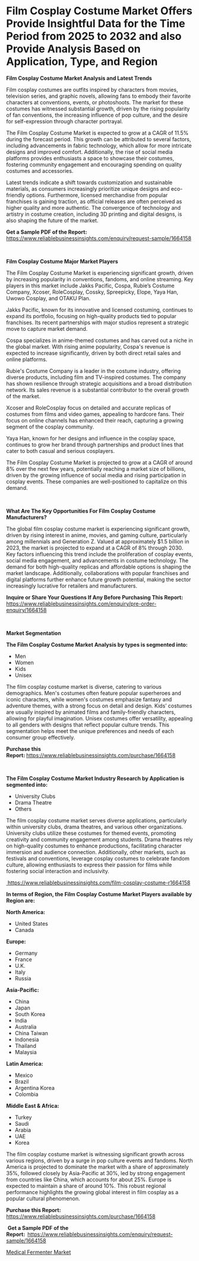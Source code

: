 <p><h1>Film Cosplay Costume Market Offers Provide Insightful Data for the Time Period from 2025 to 2032 and also Provide Analysis Based on Application, Type, and Region</h1></p><p><strong>Film Cosplay Costume Market Analysis and Latest Trends</strong></p>
<p><p>Film cosplay costumes are outfits inspired by characters from movies, television series, and graphic novels, allowing fans to embody their favorite characters at conventions, events, or photoshoots. The market for these costumes has witnessed substantial growth, driven by the rising popularity of fan conventions, the increasing influence of pop culture, and the desire for self-expression through character portrayal.</p><p>The Film Cosplay Costume Market is expected to grow at a CAGR of 11.5% during the forecast period. This growth can be attributed to several factors, including advancements in fabric technology, which allow for more intricate designs and improved comfort. Additionally, the rise of social media platforms provides enthusiasts a space to showcase their costumes, fostering community engagement and encouraging spending on quality costumes and accessories.</p><p>Latest trends indicate a shift towards customization and sustainable materials, as consumers increasingly prioritize unique designs and eco-friendly options. Furthermore, licensed merchandise from popular franchises is gaining traction, as official releases are often perceived as higher quality and more authentic. The convergence of technology and artistry in costume creation, including 3D printing and digital designs, is also shaping the future of the market.</p></p>
<p><strong>Get a Sample PDF of the Report:&nbsp;</strong> <a href="https://www.reliablebusinessinsights.com/enquiry/request-sample/1664158?utm_campaign=2318&utm_medium=2&utm_source=Github&utm_content=ia&utm_term=23032025&utm_id=film-cosplay-costume">https://www.reliablebusinessinsights.com/enquiry/request-sample/1664158</a></p>
<p>&nbsp;</p>
<p><strong>Film Cosplay Costume Major Market Players</strong></p>
<p><p>The Film Cosplay Costume Market is experiencing significant growth, driven by increasing popularity in conventions, fandoms, and online streaming. Key players in this market include Jakks Pacific, Cospa, Rubie’s Costume Company, Xcoser, RoleCosplay, Cossky, Spreepicky, Elope, Yaya Han, Uwowo Cosplay, and OTAKU Plan.</p><p>Jakks Pacific, known for its innovative and licensed costuming, continues to expand its portfolio, focusing on high-quality products tied to popular franchises. Its recent partnerships with major studios represent a strategic move to capture market demand.</p><p>Cospa specializes in anime-themed costumes and has carved out a niche in the global market. With rising anime popularity, Cospa's revenue is expected to increase significantly, driven by both direct retail sales and online platforms.</p><p>Rubie's Costume Company is a leader in the costume industry, offering diverse products, including film and TV-inspired costumes. The company has shown resilience through strategic acquisitions and a broad distribution network. Its sales revenue is a substantial contributor to the overall growth of the market.</p><p>Xcoser and RoleCosplay focus on detailed and accurate replicas of costumes from films and video games, appealing to hardcore fans. Their focus on online channels has enhanced their reach, capturing a growing segment of the cosplay community.</p><p>Yaya Han, known for her designs and influence in the cosplay space, continues to grow her brand through partnerships and product lines that cater to both casual and serious cosplayers. </p><p>The Film Cosplay Costume Market is projected to grow at a CAGR of around 8% over the next few years, potentially reaching a market size of billions, driven by the growing influence of social media and rising participation in cosplay events. These companies are well-positioned to capitalize on this demand.</p></p>
<p>&nbsp;</p>
<p><strong>What Are The Key Opportunities For Film Cosplay Costume Manufacturers?</strong></p>
<p><p>The global film cosplay costume market is experiencing significant growth, driven by rising interest in anime, movies, and gaming culture, particularly among millennials and Generation Z. Valued at approximately $1.5 billion in 2023, the market is projected to expand at a CAGR of 8% through 2030. Key factors influencing this trend include the proliferation of cosplay events, social media engagement, and advancements in costume technology. The demand for both high-quality replicas and affordable options is shaping the market landscape. Additionally, collaborations with popular franchises and digital platforms further enhance future growth potential, making the sector increasingly lucrative for retailers and manufacturers.</p></p>
<p><strong>Inquire or Share Your Questions If Any Before Purchasing This Report:</strong> <a href="https://www.reliablebusinessinsights.com/enquiry/pre-order-enquiry/1664158?utm_campaign=2318&utm_medium=2&utm_source=Github&utm_content=ia&utm_term=23032025&utm_id=film-cosplay-costume">https://www.reliablebusinessinsights.com/enquiry/pre-order-enquiry/1664158</a></p>
<p>&nbsp;</p>
<p><strong>Market Segmentation</strong></p>
<p><strong>The Film Cosplay Costume Market Analysis by types is segmented into:</strong></p>
<p><ul><li>Men</li><li>Women</li><li>Kids</li><li>Unisex</li></ul></p>
<p><p>The film cosplay costume market is diverse, catering to various demographics. Men's costumes often feature popular superheroes and iconic characters, while women's costumes emphasize fantasy and adventure themes, with a strong focus on detail and design. Kids’ costumes are usually inspired by animated films and family-friendly characters, allowing for playful imagination. Unisex costumes offer versatility, appealing to all genders with designs that reflect popular culture trends. This segmentation helps meet the unique preferences and needs of each consumer group effectively.</p></p>
<p><strong>Purchase this Report:&nbsp;</strong><a href="https://www.reliablebusinessinsights.com/purchase/1664158?utm_campaign=2318&utm_medium=2&utm_source=Github&utm_content=ia&utm_term=23032025&utm_id=film-cosplay-costume">https://www.reliablebusinessinsights.com/purchase/1664158</a></p>
<p>&nbsp;</p>
<p><strong>The Film Cosplay Costume Market Industry Research by Application is segmented into:</strong></p>
<p><ul><li>University Clubs</li><li>Drama Theatre</li><li>Others</li></ul></p>
<p><p>The film cosplay costume market serves diverse applications, particularly within university clubs, drama theatres, and various other organizations. University clubs utilize these costumes for themed events, promoting creativity and community engagement among students. Drama theatres rely on high-quality costumes to enhance productions, facilitating character immersion and audience connection. Additionally, other markets, such as festivals and conventions, leverage cosplay costumes to celebrate fandom culture, allowing enthusiasts to express their passion for films while fostering social interaction and inclusivity.</p></p>
<p><a href="https://www.reliablebusinessinsights.com/film-cosplay-costume-r1664158?utm_campaign=2318&utm_medium=2&utm_source=Github&utm_content=ia&utm_term=23032025&utm_id=film-cosplay-costume">&nbsp;https://www.reliablebusinessinsights.com/film-cosplay-costume-r1664158</a></p>
<p><strong>In terms of Region, the Film Cosplay Costume Market Players available by Region are:</strong></p>
<p>
    <p> <strong> North America: </strong>
        <ul>
            <li>United States</li>
            <li>Canada</li>
        </ul>
        </p> 
    <p> <strong> Europe: </strong>
        <ul>
            <li>Germany</li>
            <li>France</li>
            <li>U.K.</li>
            <li>Italy</li>
            <li>Russia</li>
        </ul>
        </p> 
    <p> <strong> Asia-Pacific: </strong>
        <ul>
            <li>China</li>
            <li>Japan</li>
            <li>South Korea</li>
            <li>India</li>
            <li>Australia</li>
            <li>China Taiwan</li>
            <li>Indonesia</li>
            <li>Thailand</li>
            <li>Malaysia</li>
        </ul>
        </p> 
    <p> <strong> Latin America: </strong>
        <ul>
            <li>Mexico</li>
            <li>Brazil</li>
            <li>Argentina Korea</li>
            <li>Colombia</li>
        </ul>
        </p> 
    <p> <strong> Middle East & Africa: </strong>
        <ul>
            <li>Turkey</li>
            <li>Saudi</li>
            <li>Arabia</li>
            <li>UAE</li>
            <li>Korea</li>
        </ul>
    </p>
    </p>
<p><p>The film cosplay costume market is witnessing significant growth across various regions, driven by a surge in pop culture events and fandoms. North America is projected to dominate the market with a share of approximately 35%, followed closely by Asia-Pacific at 30%, led by strong engagement from countries like China, which accounts for about 25%. Europe is expected to maintain a share of around 10%. This robust regional performance highlights the growing global interest in film cosplay as a popular cultural phenomenon.</p></p>
<p><strong>Purchase this Report: </strong><a href="https://www.reliablebusinessinsights.com/purchase/1664158?utm_campaign=2318&utm_medium=2&utm_source=Github&utm_content=ia&utm_term=23032025&utm_id=film-cosplay-costume">https://www.reliablebusinessinsights.com/purchase/1664158</a></p>
<p>&nbsp;<strong>Get a Sample PDF of the Report:&nbsp;&nbsp;</strong><a href="https://www.reliablebusinessinsights.com/enquiry/request-sample/1664158?utm_campaign=2318&utm_medium=2&utm_source=Github&utm_content=ia&utm_term=23032025&utm_id=film-cosplay-costume">https://www.reliablebusinessinsights.com/enquiry/request-sample/1664158</a></p>
<p><strong></strong></p>
<p><p><a href="https://github.com/AlisaRowe24/Market-Research-Report-List-2/blob/main/medical-fermenter-market.md?utm_campaign=2318&utm_medium=2&utm_source=Github&utm_content=ia&utm_term=23032025&utm_id=film-cosplay-costume">Medical Fermenter Market</a></p></p>